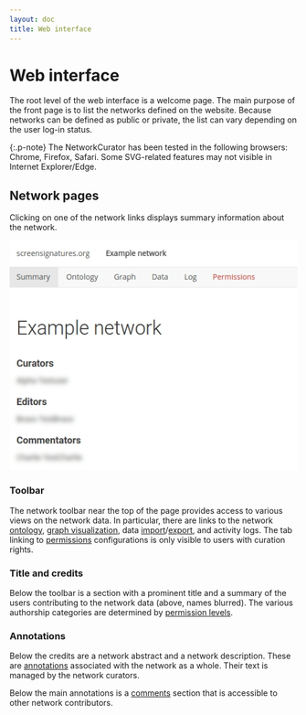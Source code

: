 ```yaml
---
layout: doc
title: Web interface
---
```


# Web interface

The root level of the web interface is a welcome page. The main purpose of the front page is to list the networks defined on the website. Because networks can be defined as public or private, the list can vary depending on the user log-in status. 

{:.p-note}
The NetworkCurator has been tested in the following browsers: Chrome, Firefox, Safari. Some SVG-related features may not visible in Internet Explorer/Edge.


## Network pages

Clicking on one of the network links displays summary information about the network. 

![Network summary page](img/summary.jpg)

### Toolbar 

The network toolbar near the top of the page provides access to various views on the network data. In particular, there are links to the network [ontology](ontologies.html), [graph visualization](graphs.html), data [import](dataimport.html)/[export](dataexport.html), and activity logs. The tab linking to [permissions](permissions.html) configurations is only visible to users with curation rights.

### Title and credits

Below the toolbar is a section with a prominent title and a summary of the users contributing to the network data (above, names blurred). The various authorship categories are determined by [permission levels](permissions.html).

### Annotations

Below the credits are a network abstract and a network description. These are [annotations](annotations.html) associated with the network as a whole. Their text is managed by the network curators. 

Below the main annotations is a [comments](commenting.html) section that is accessible to other network contributors.

